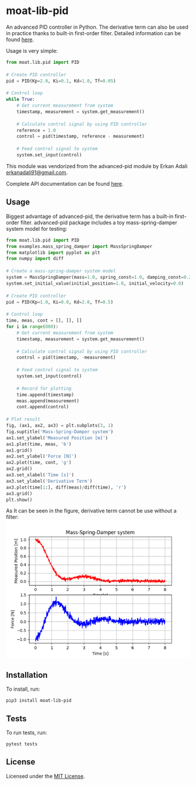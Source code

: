 
# moat-lib-pid
An advanced PID controller in Python. The derivative term can also be used in
practice thanks to built-in first-order filter. Detailed information can be
found [here](https://en.wikipedia.org/wiki/PID_controller#Derivative_term).

Usage is very simple:

```python
from moat.lib.pid import PID

# Create PID controller
pid = PID(Kp=2.0, Ki=0.1, Kd=1.0, Tf=0.05)

# Control loop
while True:
    # Get current measurement from system
    timestamp, measurement = system.get_measurement()

    # Calculate control signal by using PID controller
    reference = 1.0
    control = pid(timestamp, reference - measurement)

    # Feed control signal to system
    system.set_input(control)
```

This module was vendorized from the advanced-pid module by Erkan Adali <erkanadali91@gmail.com>.

Complete API documentation can be found
[here](https://advanced-pid.readthedocs.io/en/latest/).

## Usage
Biggest advantage of advanced-pid, the derivative term has a built-in first-order
filter.
advanced-pid package includes a toy mass-spring-damper system model for testing:

```python
from moat.lib.pid import PID
from examples.mass_spring_damper import MassSpringDamper
from matplotlib import pyplot as plt
from numpy import diff

# Create a mass-spring-damper system model
system = MassSpringDamper(mass=1.0, spring_const=1.0, damping_const=0.2)
system.set_initial_value(initial_position=1.0, initial_velocity=0.0)

# Create PID controller
pid = PID(Kp=1.0, Ki=0.0, Kd=2.0, Tf=0.5)

# Control loop
time, meas, cont = [], [], []
for i in range(800):
    # Get current measurement from system
    timestamp, measurement = system.get_measurement()

    # Calculate control signal by using PID controller
    control = pid(timestamp, -measurement)

    # Feed control signal to system
    system.set_input(control)

    # Record for plotting
    time.append(timestamp)
    meas.append(measurement)
    cont.append(control)

# Plot result
fig, (ax1, ax2, ax3) = plt.subplots(3, 1)
fig.suptitle('Mass-Spring-Damper system')
ax1.set_ylabel('Measured Position [m]')
ax1.plot(time, meas, 'b')
ax1.grid()
ax2.set_ylabel('Force [N]')
ax2.plot(time, cont, 'g')
ax2.grid()
ax3.set_xlabel('Time [s]')
ax3.set_ylabel('Derivative Term')
ax3.plot(time[1:], diff(meas)/diff(time), 'r')
ax3.grid()
plt.show()
```

As It can be seen in the figure, derivative term cannot be use without a filter:
![alt text](https://raw.githubusercontent.com/eadali/advanced-pid/main/docs/imgs/figure.png)

## Installation
To install, run:
```
pip3 install moat-lib-pid
```
## Tests
To run tests, run:
```
pytest tests
```

## License
Licensed under the
[MIT License](https://github.com/eadali/advanced-pid/blob/main/LICENSE.md).
